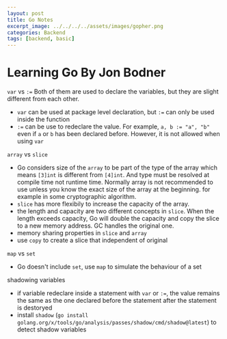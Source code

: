 ```yaml
---
layout: post
title: Go Notes
excerpt_image: ../../../../assets/images/gopher.png
categories: Backend
tags: [backend, basic]
---
```


# Learning Go By Jon Bodner

`var` vs `:=` 
Both of them are used to declare the variables, but they are slight different from each other.
* `var` can be used at package level declaration, but `:=` can only be used inside the function
* `:=` can be use to redeclare the value. For example, `a, b := "a", "b"` even if `a` or `b` has been declared before. However, it is not allowed when using `var`

`array` vs `slice`
* Go considers size of the `array` to be part of the type of the array which means `[3]int` is different from `[4]int`. And type must be resolved at compile time not runtime time. Normally array is not recommended to use unless you know the exact size of the array at the beginning. for example in some cryptographic algorithm.
* `slice` has more flexibily to increase the capacity of the array.
* the length and capacity are two different concepts in `slice`. When the length exceeds capacity, Go will double the capacity and copy the slice to a new memory address. GC handles the original one.
* memory sharing properties in `slice` and `array`
* use `copy` to create a slice that independent of original


`map` vs `set`

* Go doesn't include `set`, use `map` to simulate the behaviour of a set


shadowing variables
* if variable redeclare inside a statement with `var` or `:=`, the value remains the same as the one declared before the statement after the statement is destoryed
* install `shadow` (`go install golang.org/x/tools/go/analysis/passes/shadow/cmd/shadow@latest`) to detect shadow variables